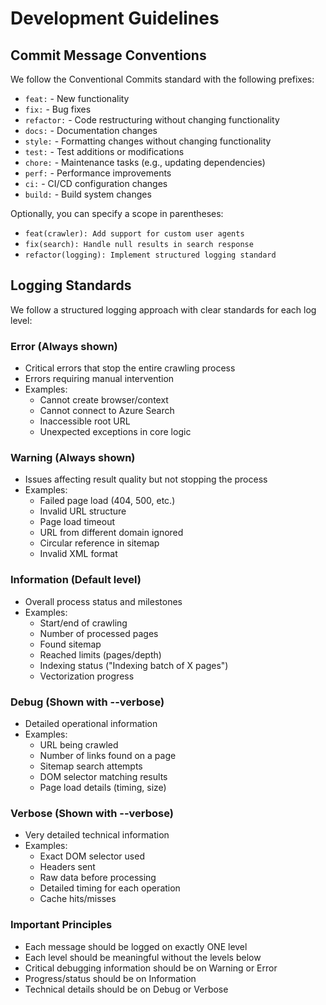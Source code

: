 # Development Guidelines

## Commit Message Conventions

We follow the Conventional Commits standard with the following prefixes:

- `feat:` - New functionality
- `fix:` - Bug fixes
- `refactor:` - Code restructuring without changing functionality
- `docs:` - Documentation changes
- `style:` - Formatting changes without changing functionality
- `test:` - Test additions or modifications
- `chore:` - Maintenance tasks (e.g., updating dependencies)
- `perf:` - Performance improvements
- `ci:` - CI/CD configuration changes
- `build:` - Build system changes

Optionally, you can specify a scope in parentheses:
- `feat(crawler): Add support for custom user agents`
- `fix(search): Handle null results in search response`
- `refactor(logging): Implement structured logging standard`

## Logging Standards

We follow a structured logging approach with clear standards for each log level:

### Error (Always shown)
- Critical errors that stop the entire crawling process
- Errors requiring manual intervention
- Examples:
  - Cannot create browser/context
  - Cannot connect to Azure Search
  - Inaccessible root URL
  - Unexpected exceptions in core logic

### Warning (Always shown)
- Issues affecting result quality but not stopping the process
- Examples:
  - Failed page load (404, 500, etc.)
  - Invalid URL structure
  - Page load timeout
  - URL from different domain ignored
  - Circular reference in sitemap
  - Invalid XML format

### Information (Default level)
- Overall process status and milestones
- Examples:
  - Start/end of crawling
  - Number of processed pages
  - Found sitemap
  - Reached limits (pages/depth)
  - Indexing status ("Indexing batch of X pages")
  - Vectorization progress

### Debug (Shown with --verbose)
- Detailed operational information
- Examples:
  - URL being crawled
  - Number of links found on a page
  - Sitemap search attempts
  - DOM selector matching results
  - Page load details (timing, size)

### Verbose (Shown with --verbose)
- Very detailed technical information
- Examples:
  - Exact DOM selector used
  - Headers sent
  - Raw data before processing
  - Detailed timing for each operation
  - Cache hits/misses

### Important Principles
- Each message should be logged on exactly ONE level
- Each level should be meaningful without the levels below
- Critical debugging information should be on Warning or Error
- Progress/status should be on Information
- Technical details should be on Debug or Verbose 